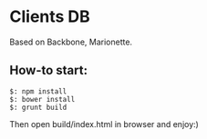 # Clients DB

Based on Backbone, Marionette.

## How-to start:
```code
$: npm install
$: bower install
$: grunt build
```
Then open build/index.html in browser and enjoy:)